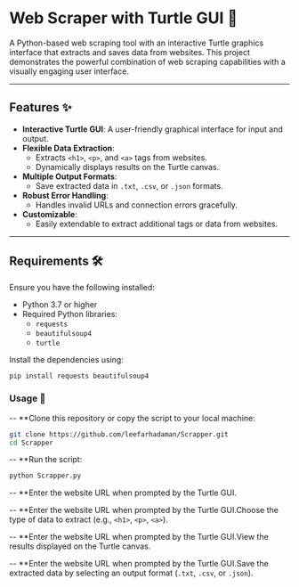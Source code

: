 # Web Scraper with Turtle GUI 🐢

A Python-based web scraping tool with an interactive Turtle graphics interface that extracts and saves data from websites. This project demonstrates the powerful combination of web scraping capabilities with a visually engaging user interface.

---

## Features ✨

- **Interactive Turtle GUI**: A user-friendly graphical interface for input and output.
- **Flexible Data Extraction**:
  - Extracts `<h1>`, `<p>`, and `<a>` tags from websites.
  - Dynamically displays results on the Turtle canvas.
- **Multiple Output Formats**:
  - Save extracted data in `.txt`, `.csv`, or `.json` formats.
- **Robust Error Handling**:
  - Handles invalid URLs and connection errors gracefully.
- **Customizable**:
  - Easily extendable to extract additional tags or data from websites.

---

## Requirements 🛠️

Ensure you have the following installed:
- Python 3.7 or higher
- Required Python libraries:
  - `requests`
  - `beautifulsoup4`
  - `turtle`
  
Install the dependencies using:

```bash
pip install requests beautifulsoup4
```
### Usage 🚀

-- **Clone this repository or copy the script to your local machine:

```bash
git clone https://github.com/leefarhadaman/Scrapper.git
cd Scrapper
```
-- **Run the script:
```bash
python Scrapper.py
```
-- **Enter the website URL when prompted by the Turtle GUI.

-- **Enter the website URL when prompted by the Turtle GUI.Choose the type of data to extract (e.g., `<h1>`, `<p>`, `<a>`).

-- **Enter the website URL when prompted by the Turtle GUI.View the results displayed on the Turtle canvas.

-- **Enter the website URL when prompted by the Turtle GUI.Save the extracted data by selecting an output format (`.txt`, `.csv`, or `.json`).



